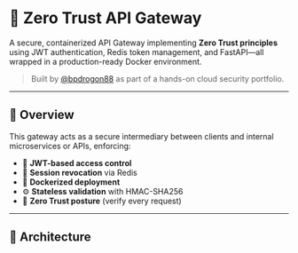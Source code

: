 # 🔐 Zero Trust API Gateway

A secure, containerized API Gateway implementing **Zero Trust principles** using JWT authentication, Redis token management, and FastAPI—all wrapped in a production-ready Docker environment.

> Built by [@bpdrogon88](https://github.com/bpdrogon88) as part of a hands-on cloud security portfolio.

---

## 🧠 Overview

This gateway acts as a secure intermediary between clients and internal microservices or APIs, enforcing:

- 🔐 **JWT-based access control**
- 🔁 **Session revocation** via Redis
- 🧱 **Dockerized deployment**
- ⚙️ **Stateless validation** with HMAC-SHA256
- 🧿 **Zero Trust posture** (verify every request)

---

## 🧪 Architecture

